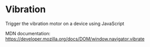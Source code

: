 # Vibration

Trigger the vibration motor on a device using JavaScript

MDN documentation: https://developer.mozilla.org/docs/DOM/window.navigator.vibrate

